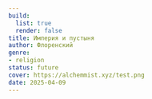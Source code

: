 ```yaml
---
build:
  list: true
  render: false
title: Империя и пустыня
author: Флоренский
genre:
- religion
status: future
cover: https://alchemmist.xyz/test.png
date: 2025-04-09
---
```


